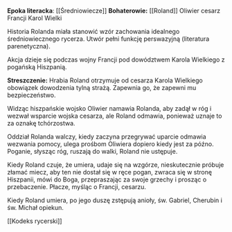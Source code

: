 **Epoka literacka**: [[Średniowiecze]]
**Bohaterowie:**
[[Roland]]
Oliwier
cesarz Francji Karol Wielki

Historia Rolanda miała stanowić wzór zachowania idealnego średniowiecznego rycerza. Utwór pełni funkcję perswazyjną (literatura parenetyczna).

Akcja dzieje się podczas wojny Francji pod dowództwem Karola Wielkiego z pogańską Hiszpanią.

**Streszczenie:**
Hrabia Roland otrzymuje od cesarza Karola Wielkiego obowiązek dowodzenia tylną strażą. Zapewnia go, że zapewni mu bezpieczeństwo.

Widząc hiszpańskie wojsko Oliwier namawia Rolanda, aby zadął w róg i wezwał wsparcie wojska cesarza, ale Roland odmawia, ponieważ uznaje to za oznakę tchórzostwa.

Oddział Rolanda walczy, kiedy zaczyna przegrywać uparcie odmawia wezwania pomocy, ulega prośbom Oliwiera dopiero kiedy jest za późno. Poganie, słysząc róg, ruszają do walki, Roland nie ustępuje.

Kiedy Roland czuje, że umiera, udaje się na wzgórze, nieskutecznie próbuje złamać miecz, aby ten nie dostał się w ręce pogan, zwraca się w stronę Hiszpanii, mówi do Boga, przepraszając za swoje grzechy i prosząc o przebaczenie. Płacze, myśląc o Francji, cesarzu.

Kiedy Roland umiera, po jego duszę zstępują anioły, św. Gabriel, Cherubin i św. Michał opiekun.

[[Kodeks rycerski]]

